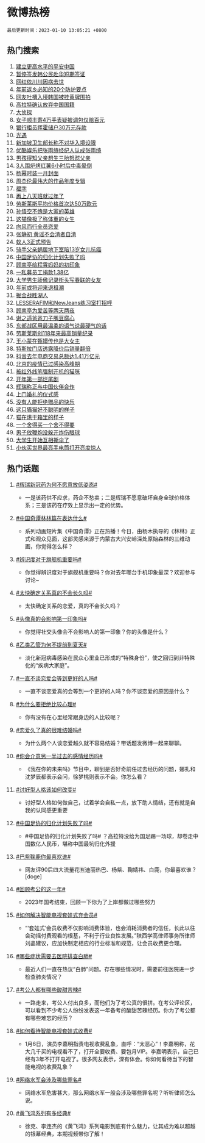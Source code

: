 # 微博热榜

`最后更新时间：2023-01-10 13:05:21 +0800`

## 热门搜索

1. [建立更高水平的平安中国](https://m.weibo.cn/search?containerid=100103type%3D1%26t%3D10%26q%3D%23%E5%BB%BA%E7%AB%8B%E6%9B%B4%E9%AB%98%E6%B0%B4%E5%B9%B3%E7%9A%84%E5%B9%B3%E5%AE%89%E4%B8%AD%E5%9B%BD%23&stream_entry_id=51&isnewpage=1&extparam=seat%3D1%26c_type%3D51%26cate%3D10103%26pos%3D0%26dgr%3D0%26filter_type%3Drealtimehot%26display_time%3D1673327119%26pre_seqid%3D16733271195580438606188&luicode=10000011&lfid=106003type%253D25%2526t%253D3%2526disable_hot%253D1%2526filter_type%253Drealtimehot)
1. [暂停签发韩公民赴华短期签证](https://m.weibo.cn/search?containerid=100103type%3D1%26t%3D10%26q%3D%23%E6%9A%82%E5%81%9C%E7%AD%BE%E5%8F%91%E9%9F%A9%E5%85%AC%E6%B0%91%E8%B5%B4%E5%8D%8E%E7%9F%AD%E6%9C%9F%E7%AD%BE%E8%AF%81%23&stream_entry_id=31&isnewpage=1&extparam=seat%3D1%26dgr%3D0%26realpos%3D1%26pos%3D0%26flag%3D1%26lcate%3D5001%26c_type%3D31%26cate%3D5001%26q%3D%2523%25E6%259A%2582%25E5%2581%259C%25E7%25AD%25BE%25E5%258F%2591%25E9%259F%25A9%25E5%2585%25AC%25E6%25B0%2591%25E8%25B5%25B4%25E5%258D%258E%25E7%259F%25AD%25E6%259C%259F%25E7%25AD%25BE%25E8%25AF%2581%2523%26band_rank%3D1%26stream_entry_id%3D31%26filter_type%3Drealtimehot%26display_time%3D1673327119%26pre_seqid%3D16733271195580438606188&luicode=10000011&lfid=106003type%253D25%2526t%253D3%2526disable_hot%253D1%2526filter_type%253Drealtimehot)
1. [网红依川川因病去世](https://m.weibo.cn/search?containerid=100103type%3D1%26t%3D10%26q%3D%23%E7%BD%91%E7%BA%A2%E4%BE%9D%E5%B7%9D%E5%B7%9D%E5%9B%A0%E7%97%85%E5%8E%BB%E4%B8%96%23&stream_entry_id=31&isnewpage=1&extparam=seat%3D1%26dgr%3D0%26realpos%3D2%26pos%3D1%26flag%3D16%26lcate%3D5001%26c_type%3D31%26cate%3D5001%26q%3D%2523%25E7%25BD%2591%25E7%25BA%25A2%25E4%25BE%259D%25E5%25B7%259D%25E5%25B7%259D%25E5%259B%25A0%25E7%2597%2585%25E5%258E%25BB%25E4%25B8%2596%2523%26band_rank%3D2%26stream_entry_id%3D31%26filter_type%3Drealtimehot%26display_time%3D1673327119%26pre_seqid%3D16733271195580438606188&luicode=10000011&lfid=106003type%253D25%2526t%253D3%2526disable_hot%253D1%2526filter_type%253Drealtimehot)
1. [年前返乡必知的20个防护要点](https://m.weibo.cn/search?containerid=100103type%3D1%26t%3D10%26q%3D%23%E5%B9%B4%E5%89%8D%E8%BF%94%E4%B9%A1%E5%BF%85%E7%9F%A5%E7%9A%8420%E4%B8%AA%E9%98%B2%E6%8A%A4%E8%A6%81%E7%82%B9%23&stream_entry_id=31&isnewpage=1&extparam=seat%3D1%26dgr%3D0%26realpos%3D3%26pos%3D2%26flag%3D0%26lcate%3D5001%26c_type%3D31%26cate%3D5001%26q%3D%2523%25E5%25B9%25B4%25E5%2589%258D%25E8%25BF%2594%25E4%25B9%25A1%25E5%25BF%2585%25E7%259F%25A5%25E7%259A%258420%25E4%25B8%25AA%25E9%2598%25B2%25E6%258A%25A4%25E8%25A6%2581%25E7%2582%25B9%2523%26band_rank%3D3%26stream_entry_id%3D31%26filter_type%3Drealtimehot%26display_time%3D1673327119%26pre_seqid%3D16733271195580438606188&luicode=10000011&lfid=106003type%253D25%2526t%253D3%2526disable_hot%253D1%2526filter_type%253Drealtimehot)
1. [网友吐槽入境韩国被挂黄牌围拍](https://m.weibo.cn/search?containerid=100103type%3D1%26t%3D10%26q%3D%23%E7%BD%91%E5%8F%8B%E5%90%90%E6%A7%BD%E5%85%A5%E5%A2%83%E9%9F%A9%E5%9B%BD%E8%A2%AB%E6%8C%82%E9%BB%84%E7%89%8C%E5%9B%B4%E6%8B%8D%23&stream_entry_id=31&isnewpage=1&extparam=seat%3D1%26dgr%3D0%26realpos%3D4%26pos%3D3%26flag%3D1%26lcate%3D5001%26c_type%3D31%26cate%3D5001%26q%3D%2523%25E7%25BD%2591%25E5%258F%258B%25E5%2590%2590%25E6%25A7%25BD%25E5%2585%25A5%25E5%25A2%2583%25E9%259F%25A9%25E5%259B%25BD%25E8%25A2%25AB%25E6%258C%2582%25E9%25BB%2584%25E7%2589%258C%25E5%259B%25B4%25E6%258B%258D%2523%26band_rank%3D4%26stream_entry_id%3D31%26filter_type%3Drealtimehot%26display_time%3D1673327119%26pre_seqid%3D16733271195580438606188&luicode=10000011&lfid=106003type%253D25%2526t%253D3%2526disable_hot%253D1%2526filter_type%253Drealtimehot)
1. [高拉特确认放弃中国国籍](https://m.weibo.cn/search?containerid=100103type%3D1%26t%3D10%26q%3D%23%E9%AB%98%E6%8B%89%E7%89%B9%E7%A1%AE%E8%AE%A4%E6%94%BE%E5%BC%83%E4%B8%AD%E5%9B%BD%E5%9B%BD%E7%B1%8D%23&stream_entry_id=31&isnewpage=1&extparam=seat%3D1%26dgr%3D0%26realpos%3D5%26pos%3D4%26flag%3D2%26lcate%3D5001%26c_type%3D31%26cate%3D5001%26q%3D%2523%25E9%25AB%2598%25E6%258B%2589%25E7%2589%25B9%25E7%25A1%25AE%25E8%25AE%25A4%25E6%2594%25BE%25E5%25BC%2583%25E4%25B8%25AD%25E5%259B%25BD%25E5%259B%25BD%25E7%25B1%258D%2523%26band_rank%3D5%26stream_entry_id%3D31%26filter_type%3Drealtimehot%26display_time%3D1673327119%26pre_seqid%3D16733271195580438606188&luicode=10000011&lfid=106003type%253D25%2526t%253D3%2526disable_hot%253D1%2526filter_type%253Drealtimehot)
1. [大侦探](https://m.weibo.cn/search?containerid=100103type%3D1%26t%3D10%26q%3D%E5%A4%A7%E4%BE%A6%E6%8E%A2&stream_entry_id=31&isnewpage=1&extparam=seat%3D1%26dgr%3D0%26realpos%3D6%26pos%3D5%26flag%3D1%26lcate%3D5001%26c_type%3D31%26cate%3D5001%26q%3D%25E5%25A4%25A7%25E4%25BE%25A6%25E6%258E%25A2%26band_rank%3D6%26stream_entry_id%3D31%26filter_type%3Drealtimehot%26display_time%3D1673327119%26pre_seqid%3D16733271195580438606188&luicode=10000011&lfid=106003type%253D25%2526t%253D3%2526disable_hot%253D1%2526filter_type%253Drealtimehot)
1. [女子顺丰寄4万手表疑被调包仅赔百元](https://m.weibo.cn/search?containerid=100103type%3D1%26t%3D10%26q%3D%23%E5%A5%B3%E5%AD%90%E9%A1%BA%E4%B8%B0%E5%AF%844%E4%B8%87%E6%89%8B%E8%A1%A8%E7%96%91%E8%A2%AB%E8%B0%83%E5%8C%85%E4%BB%85%E8%B5%94%E7%99%BE%E5%85%83%23&stream_entry_id=31&isnewpage=1&extparam=seat%3D1%26dgr%3D0%26realpos%3D7%26pos%3D6%26flag%3D2%26lcate%3D5001%26c_type%3D31%26cate%3D5001%26q%3D%2523%25E5%25A5%25B3%25E5%25AD%2590%25E9%25A1%25BA%25E4%25B8%25B0%25E5%25AF%25844%25E4%25B8%2587%25E6%2589%258B%25E8%25A1%25A8%25E7%2596%2591%25E8%25A2%25AB%25E8%25B0%2583%25E5%258C%2585%25E4%25BB%2585%25E8%25B5%2594%25E7%2599%25BE%25E5%2585%2583%2523%26band_rank%3D7%26stream_entry_id%3D31%26filter_type%3Drealtimehot%26display_time%3D1673327119%26pre_seqid%3D16733271195580438606188&luicode=10000011&lfid=106003type%253D25%2526t%253D3%2526disable_hot%253D1%2526filter_type%253Drealtimehot)
1. [银行柜员挥霍储户30万元存款](https://m.weibo.cn/search?containerid=100103type%3D1%26t%3D10%26q%3D%23%E9%93%B6%E8%A1%8C%E6%9F%9C%E5%91%98%E6%8C%A5%E9%9C%8D%E5%82%A8%E6%88%B730%E4%B8%87%E5%85%83%E5%AD%98%E6%AC%BE%23&stream_entry_id=31&isnewpage=1&extparam=seat%3D1%26dgr%3D0%26realpos%3D8%26pos%3D7%26flag%3D1%26lcate%3D5001%26c_type%3D31%26cate%3D5001%26q%3D%2523%25E9%2593%25B6%25E8%25A1%258C%25E6%259F%259C%25E5%2591%2598%25E6%258C%25A5%25E9%259C%258D%25E5%2582%25A8%25E6%2588%25B730%25E4%25B8%2587%25E5%2585%2583%25E5%25AD%2598%25E6%25AC%25BE%2523%26band_rank%3D8%26stream_entry_id%3D31%26filter_type%3Drealtimehot%26display_time%3D1673327119%26pre_seqid%3D16733271195580438606188&luicode=10000011&lfid=106003type%253D25%2526t%253D3%2526disable_hot%253D1%2526filter_type%253Drealtimehot)
1. [光遇](https://m.weibo.cn/search?containerid=100103type%3D1%26t%3D10%26q%3D%E5%85%89%E9%81%87&stream_entry_id=31&isnewpage=1&extparam=seat%3D1%26dgr%3D0%26realpos%3D9%26pos%3D8%26flag%3D1%26lcate%3D5001%26c_type%3D31%26cate%3D5001%26q%3D%25E5%2585%2589%25E9%2581%2587%26band_rank%3D9%26stream_entry_id%3D31%26filter_type%3Drealtimehot%26display_time%3D1673327119%26pre_seqid%3D16733271195580438606188&luicode=10000011&lfid=106003type%253D25%2526t%253D3%2526disable_hot%253D1%2526filter_type%253Drealtimehot)
1. [新加坡卫生部长称不对华入境设限](https://m.weibo.cn/search?containerid=100103type%3D1%26t%3D10%26q%3D%23%E6%96%B0%E5%8A%A0%E5%9D%A1%E5%8D%AB%E7%94%9F%E9%83%A8%E9%95%BF%E7%A7%B0%E4%B8%8D%E5%AF%B9%E5%8D%8E%E5%85%A5%E5%A2%83%E8%AE%BE%E9%99%90%23&stream_entry_id=31&isnewpage=1&extparam=seat%3D1%26dgr%3D0%26realpos%3D10%26pos%3D9%26flag%3D0%26lcate%3D5001%26c_type%3D31%26cate%3D5001%26q%3D%2523%25E6%2596%25B0%25E5%258A%25A0%25E5%259D%25A1%25E5%258D%25AB%25E7%2594%259F%25E9%2583%25A8%25E9%2595%25BF%25E7%25A7%25B0%25E4%25B8%258D%25E5%25AF%25B9%25E5%258D%258E%25E5%2585%25A5%25E5%25A2%2583%25E8%25AE%25BE%25E9%2599%2590%2523%26band_rank%3D10%26stream_entry_id%3D31%26filter_type%3Drealtimehot%26display_time%3D1673327119%26pre_seqid%3D16733271195580438606188&luicode=10000011&lfid=106003type%253D25%2526t%253D3%2526disable_hot%253D1%2526filter_type%253Drealtimehot)
1. [优酷娱乐把张雨绮经纪人认成张雨绮](https://m.weibo.cn/search?containerid=100103type%3D1%26t%3D10%26q%3D%23%E4%BC%98%E9%85%B7%E5%A8%B1%E4%B9%90%E6%8A%8A%E5%BC%A0%E9%9B%A8%E7%BB%AE%E7%BB%8F%E7%BA%AA%E4%BA%BA%E8%AE%A4%E6%88%90%E5%BC%A0%E9%9B%A8%E7%BB%AE%23&stream_entry_id=31&isnewpage=1&extparam=seat%3D1%26dgr%3D0%26realpos%3D11%26pos%3D10%26flag%3D0%26lcate%3D5001%26c_type%3D31%26cate%3D5001%26q%3D%2523%25E4%25BC%2598%25E9%2585%25B7%25E5%25A8%25B1%25E4%25B9%2590%25E6%258A%258A%25E5%25BC%25A0%25E9%259B%25A8%25E7%25BB%25AE%25E7%25BB%258F%25E7%25BA%25AA%25E4%25BA%25BA%25E8%25AE%25A4%25E6%2588%2590%25E5%25BC%25A0%25E9%259B%25A8%25E7%25BB%25AE%2523%26band_rank%3D11%26stream_entry_id%3D31%26filter_type%3Drealtimehot%26display_time%3D1673327119%26pre_seqid%3D16733271195580438606188&luicode=10000011&lfid=106003type%253D25%2526t%253D3%2526disable_hot%253D1%2526filter_type%253Drealtimehot)
1. [男孩得知父亲想生三胎怒怼父亲](https://m.weibo.cn/search?containerid=100103type%3D1%26t%3D10%26q%3D%23%E7%94%B7%E5%AD%A9%E5%BE%97%E7%9F%A5%E7%88%B6%E4%BA%B2%E6%83%B3%E7%94%9F%E4%B8%89%E8%83%8E%E6%80%92%E6%80%BC%E7%88%B6%E4%BA%B2%23&stream_entry_id=31&isnewpage=1&extparam=seat%3D1%26dgr%3D0%26realpos%3D12%26pos%3D11%26flag%3D2%26lcate%3D5001%26c_type%3D31%26cate%3D5001%26q%3D%2523%25E7%2594%25B7%25E5%25AD%25A9%25E5%25BE%2597%25E7%259F%25A5%25E7%2588%25B6%25E4%25BA%25B2%25E6%2583%25B3%25E7%2594%259F%25E4%25B8%2589%25E8%2583%258E%25E6%2580%2592%25E6%2580%25BC%25E7%2588%25B6%25E4%25BA%25B2%2523%26band_rank%3D12%26stream_entry_id%3D31%26filter_type%3Drealtimehot%26display_time%3D1673327119%26pre_seqid%3D16733271195580438606188&luicode=10000011&lfid=106003type%253D25%2526t%253D3%2526disable_hot%253D1%2526filter_type%253Drealtimehot)
1. [3人围炉烤红薯6小时后中毒晕倒](https://m.weibo.cn/search?containerid=100103type%3D1%26t%3D10%26q%3D%233%E4%BA%BA%E5%9B%B4%E7%82%89%E7%83%A4%E7%BA%A2%E8%96%AF6%E5%B0%8F%E6%97%B6%E5%90%8E%E4%B8%AD%E6%AF%92%E6%99%95%E5%80%92%23&stream_entry_id=31&isnewpage=1&extparam=seat%3D1%26dgr%3D0%26realpos%3D13%26pos%3D12%26flag%3D0%26lcate%3D5001%26c_type%3D31%26cate%3D5001%26q%3D%25233%25E4%25BA%25BA%25E5%259B%25B4%25E7%2582%2589%25E7%2583%25A4%25E7%25BA%25A2%25E8%2596%25AF6%25E5%25B0%258F%25E6%2597%25B6%25E5%2590%258E%25E4%25B8%25AD%25E6%25AF%2592%25E6%2599%2595%25E5%2580%2592%2523%26band_rank%3D13%26stream_entry_id%3D31%26filter_type%3Drealtimehot%26display_time%3D1673327119%26pre_seqid%3D16733271195580438606188&luicode=10000011&lfid=106003type%253D25%2526t%253D3%2526disable_hot%253D1%2526filter_type%253Drealtimehot)
1. [杨幂时装一月封面](https://m.weibo.cn/search?containerid=100103type%3D1%26t%3D10%26q%3D%23%E6%9D%A8%E5%B9%82%E6%97%B6%E8%A3%85%E4%B8%80%E6%9C%88%E5%B0%81%E9%9D%A2%23&stream_entry_id=31&isnewpage=1&extparam=seat%3D1%26dgr%3D0%26realpos%3D14%26pos%3D13%26flag%3D1%26lcate%3D5001%26c_type%3D31%26cate%3D5001%26q%3D%2523%25E6%259D%25A8%25E5%25B9%2582%25E6%2597%25B6%25E8%25A3%2585%25E4%25B8%2580%25E6%259C%2588%25E5%25B0%2581%25E9%259D%25A2%2523%26band_rank%3D14%26stream_entry_id%3D31%26filter_type%3Drealtimehot%26display_time%3D1673327119%26pre_seqid%3D16733271195580438606188&luicode=10000011&lfid=106003type%253D25%2526t%253D3%2526disable_hot%253D1%2526filter_type%253Drealtimehot)
1. [周杰伦最伟大的作品年度专辑](https://m.weibo.cn/search?containerid=100103type%3D1%26t%3D10%26q%3D%23%E5%91%A8%E6%9D%B0%E4%BC%A6%E6%9C%80%E4%BC%9F%E5%A4%A7%E7%9A%84%E4%BD%9C%E5%93%81%E5%B9%B4%E5%BA%A6%E4%B8%93%E8%BE%91%23&stream_entry_id=31&isnewpage=1&extparam=seat%3D1%26dgr%3D0%26realpos%3D15%26pos%3D14%26flag%3D1%26lcate%3D5001%26c_type%3D31%26cate%3D5001%26q%3D%2523%25E5%2591%25A8%25E6%259D%25B0%25E4%25BC%25A6%25E6%259C%2580%25E4%25BC%259F%25E5%25A4%25A7%25E7%259A%2584%25E4%25BD%259C%25E5%2593%2581%25E5%25B9%25B4%25E5%25BA%25A6%25E4%25B8%2593%25E8%25BE%2591%2523%26band_rank%3D15%26stream_entry_id%3D31%26filter_type%3Drealtimehot%26display_time%3D1673327119%26pre_seqid%3D16733271195580438606188&luicode=10000011&lfid=106003type%253D25%2526t%253D3%2526disable_hot%253D1%2526filter_type%253Drealtimehot)
1. [福字](https://m.weibo.cn/search?containerid=100103type%3D1%26t%3D10%26q%3D%23%E7%A6%8F%E5%AD%97%23&stream_entry_id=31&isnewpage=1&extparam=seat%3D1%26dgr%3D0%26realpos%3D16%26pos%3D15%26flag%3D0%26lcate%3D5001%26c_type%3D31%26cate%3D5001%26q%3D%2523%25E7%25A6%258F%25E5%25AD%2597%2523%26band_rank%3D16%26stream_entry_id%3D31%26filter_type%3Drealtimehot%26display_time%3D1673327119%26pre_seqid%3D16733271195580438606188&luicode=10000011&lfid=106003type%253D25%2526t%253D3%2526disable_hot%253D1%2526filter_type%253Drealtimehot)
1. [再上八天班就过年了](https://m.weibo.cn/search?containerid=100103type%3D1%26t%3D10%26q%3D%23%E5%86%8D%E4%B8%8A%E5%85%AB%E5%A4%A9%E7%8F%AD%E5%B0%B1%E8%BF%87%E5%B9%B4%E4%BA%86%23&stream_entry_id=31&isnewpage=1&extparam=seat%3D1%26dgr%3D0%26realpos%3D17%26pos%3D16%26flag%3D1%26lcate%3D5001%26c_type%3D31%26cate%3D5001%26q%3D%2523%25E5%2586%258D%25E4%25B8%258A%25E5%2585%25AB%25E5%25A4%25A9%25E7%258F%25AD%25E5%25B0%25B1%25E8%25BF%2587%25E5%25B9%25B4%25E4%25BA%2586%2523%26band_rank%3D17%26stream_entry_id%3D31%26filter_type%3Drealtimehot%26display_time%3D1673327119%26pre_seqid%3D16733271195580438606188&luicode=10000011&lfid=106003type%253D25%2526t%253D3%2526disable_hot%253D1%2526filter_type%253Drealtimehot)
1. [劳斯莱斯平均价格首次达50万欧元](https://m.weibo.cn/search?containerid=100103type%3D1%26t%3D10%26q%3D%23%E5%8A%B3%E6%96%AF%E8%8E%B1%E6%96%AF%E5%B9%B3%E5%9D%87%E4%BB%B7%E6%A0%BC%E9%A6%96%E6%AC%A1%E8%BE%BE50%E4%B8%87%E6%AC%A7%E5%85%83%23&stream_entry_id=31&isnewpage=1&extparam=seat%3D1%26dgr%3D0%26realpos%3D18%26pos%3D17%26flag%3D1%26lcate%3D5001%26c_type%3D31%26cate%3D5001%26q%3D%2523%25E5%258A%25B3%25E6%2596%25AF%25E8%258E%25B1%25E6%2596%25AF%25E5%25B9%25B3%25E5%259D%2587%25E4%25BB%25B7%25E6%25A0%25BC%25E9%25A6%2596%25E6%25AC%25A1%25E8%25BE%25BE50%25E4%25B8%2587%25E6%25AC%25A7%25E5%2585%2583%2523%26band_rank%3D18%26stream_entry_id%3D31%26filter_type%3Drealtimehot%26display_time%3D1673327119%26pre_seqid%3D16733271195580438606188&luicode=10000011&lfid=106003type%253D25%2526t%253D3%2526disable_hot%253D1%2526filter_type%253Drealtimehot)
1. [孙悟空不愧是大家的英雄](https://m.weibo.cn/search?containerid=100103type%3D1%26t%3D10%26q%3D%23%E5%AD%99%E6%82%9F%E7%A9%BA%E4%B8%8D%E6%84%A7%E6%98%AF%E5%A4%A7%E5%AE%B6%E7%9A%84%E8%8B%B1%E9%9B%84%23&stream_entry_id=31&isnewpage=1&extparam=seat%3D1%26dgr%3D0%26realpos%3D19%26pos%3D18%26flag%3D0%26lcate%3D5001%26c_type%3D31%26cate%3D5001%26q%3D%2523%25E5%25AD%2599%25E6%2582%259F%25E7%25A9%25BA%25E4%25B8%258D%25E6%2584%25A7%25E6%2598%25AF%25E5%25A4%25A7%25E5%25AE%25B6%25E7%259A%2584%25E8%258B%25B1%25E9%259B%2584%2523%26band_rank%3D19%26stream_entry_id%3D31%26filter_type%3Drealtimehot%26display_time%3D1673327119%26pre_seqid%3D16733271195580438606188&luicode=10000011&lfid=106003type%253D25%2526t%253D3%2526disable_hot%253D1%2526filter_type%253Drealtimehot)
1. [这猫像极了称体重的女生](https://m.weibo.cn/search?containerid=100103type%3D1%26t%3D10%26q%3D%23%E8%BF%99%E7%8C%AB%E5%83%8F%E6%9E%81%E4%BA%86%E7%A7%B0%E4%BD%93%E9%87%8D%E7%9A%84%E5%A5%B3%E7%94%9F%23&stream_entry_id=31&isnewpage=1&extparam=seat%3D1%26dgr%3D0%26realpos%3D20%26pos%3D19%26flag%3D1%26lcate%3D5001%26c_type%3D31%26cate%3D5001%26q%3D%2523%25E8%25BF%2599%25E7%258C%25AB%25E5%2583%258F%25E6%259E%2581%25E4%25BA%2586%25E7%25A7%25B0%25E4%25BD%2593%25E9%2587%258D%25E7%259A%2584%25E5%25A5%25B3%25E7%2594%259F%2523%26band_rank%3D20%26stream_entry_id%3D31%26filter_type%3Drealtimehot%26display_time%3D1673327119%26pre_seqid%3D16733271195580438606188&luicode=10000011&lfid=106003type%253D25%2526t%253D3%2526disable_hot%253D1%2526filter_type%253Drealtimehot)
1. [向风而行全员恋爱](https://m.weibo.cn/search?containerid=100103type%3D1%26t%3D10%26q%3D%23%E5%90%91%E9%A3%8E%E8%80%8C%E8%A1%8C%E5%85%A8%E5%91%98%E6%81%8B%E7%88%B1%23&stream_entry_id=31&isnewpage=1&extparam=seat%3D1%26dgr%3D0%26realpos%3D21%26pos%3D20%26flag%3D0%26lcate%3D5001%26c_type%3D31%26cate%3D5001%26q%3D%2523%25E5%2590%2591%25E9%25A3%258E%25E8%2580%258C%25E8%25A1%258C%25E5%2585%25A8%25E5%2591%2598%25E6%2581%258B%25E7%2588%25B1%2523%26band_rank%3D21%26stream_entry_id%3D31%26filter_type%3Drealtimehot%26display_time%3D1673327119%26pre_seqid%3D16733271195580438606188&luicode=10000011&lfid=106003type%253D25%2526t%253D3%2526disable_hot%253D1%2526filter_type%253Drealtimehot)
1. [张静初 黄谣不会清者自清](https://m.weibo.cn/search?containerid=100103type%3D1%26t%3D10%26q%3D%E5%BC%A0%E9%9D%99%E5%88%9D+%E9%BB%84%E8%B0%A3%E4%B8%8D%E4%BC%9A%E6%B8%85%E8%80%85%E8%87%AA%E6%B8%85&stream_entry_id=31&isnewpage=1&extparam=seat%3D1%26dgr%3D0%26realpos%3D22%26pos%3D21%26flag%3D1%26lcate%3D5001%26c_type%3D31%26cate%3D5001%26q%3D%25E5%25BC%25A0%25E9%259D%2599%25E5%2588%259D%2520%25E9%25BB%2584%25E8%25B0%25A3%25E4%25B8%258D%25E4%25BC%259A%25E6%25B8%2585%25E8%2580%2585%25E8%2587%25AA%25E6%25B8%2585%26band_rank%3D22%26stream_entry_id%3D31%26filter_type%3Drealtimehot%26display_time%3D1673327119%26pre_seqid%3D16733271195580438606188&luicode=10000011&lfid=106003type%253D25%2526t%253D3%2526disable_hot%253D1%2526filter_type%253Drealtimehot)
1. [蚁人3正式预告](https://m.weibo.cn/search?containerid=100103type%3D1%26t%3D10%26q%3D%23%E8%9A%81%E4%BA%BA3%E6%AD%A3%E5%BC%8F%E9%A2%84%E5%91%8A%23&stream_entry_id=31&isnewpage=1&extparam=seat%3D1%26dgr%3D0%26realpos%3D23%26pos%3D22%26flag%3D1%26lcate%3D5001%26c_type%3D31%26cate%3D5001%26q%3D%2523%25E8%259A%2581%25E4%25BA%25BA3%25E6%25AD%25A3%25E5%25BC%258F%25E9%25A2%2584%25E5%2591%258A%2523%26band_rank%3D23%26stream_entry_id%3D31%26filter_type%3Drealtimehot%26display_time%3D1673327119%26pre_seqid%3D16733271195580438606188&luicode=10000011&lfid=106003type%253D25%2526t%253D3%2526disable_hot%253D1%2526filter_type%253Drealtimehot)
1. [骑手父亲蜗居地下室陪13岁女儿抗癌](https://m.weibo.cn/search?containerid=100103type%3D1%26t%3D10%26q%3D%23%E9%AA%91%E6%89%8B%E7%88%B6%E4%BA%B2%E8%9C%97%E5%B1%85%E5%9C%B0%E4%B8%8B%E5%AE%A4%E9%99%AA13%E5%B2%81%E5%A5%B3%E5%84%BF%E6%8A%97%E7%99%8C%23&stream_entry_id=31&isnewpage=1&extparam=seat%3D1%26dgr%3D0%26realpos%3D24%26pos%3D23%26flag%3D0%26lcate%3D5001%26c_type%3D31%26cate%3D5001%26q%3D%2523%25E9%25AA%2591%25E6%2589%258B%25E7%2588%25B6%25E4%25BA%25B2%25E8%259C%2597%25E5%25B1%2585%25E5%259C%25B0%25E4%25B8%258B%25E5%25AE%25A4%25E9%2599%25AA13%25E5%25B2%2581%25E5%25A5%25B3%25E5%2584%25BF%25E6%258A%2597%25E7%2599%258C%2523%26band_rank%3D24%26stream_entry_id%3D31%26filter_type%3Drealtimehot%26display_time%3D1673327119%26pre_seqid%3D16733271195580438606188&luicode=10000011&lfid=106003type%253D25%2526t%253D3%2526disable_hot%253D1%2526filter_type%253Drealtimehot)
1. [中国足协的归化计划失败了吗](https://m.weibo.cn/search?containerid=100103type%3D1%26t%3D10%26q%3D%23%E4%B8%AD%E5%9B%BD%E8%B6%B3%E5%8D%8F%E7%9A%84%E5%BD%92%E5%8C%96%E8%AE%A1%E5%88%92%E5%A4%B1%E8%B4%A5%E4%BA%86%E5%90%97%23&stream_entry_id=31&isnewpage=1&extparam=seat%3D1%26dgr%3D0%26realpos%3D25%26pos%3D24%26flag%3D1%26lcate%3D5001%26c_type%3D31%26cate%3D5001%26q%3D%2523%25E4%25B8%25AD%25E5%259B%25BD%25E8%25B6%25B3%25E5%258D%258F%25E7%259A%2584%25E5%25BD%2592%25E5%258C%2596%25E8%25AE%25A1%25E5%2588%2592%25E5%25A4%25B1%25E8%25B4%25A5%25E4%25BA%2586%25E5%2590%2597%2523%26band_rank%3D25%26stream_entry_id%3D31%26filter_type%3Drealtimehot%26display_time%3D1673327119%26pre_seqid%3D16733271195580438606188&luicode=10000011&lfid=106003type%253D25%2526t%253D3%2526disable_hot%253D1%2526filter_type%253Drealtimehot)
1. [顾南亭给程霄妈妈的初印象](https://m.weibo.cn/search?containerid=100103type%3D1%26t%3D10%26q%3D%23%E9%A1%BE%E5%8D%97%E4%BA%AD%E7%BB%99%E7%A8%8B%E9%9C%84%E5%A6%88%E5%A6%88%E7%9A%84%E5%88%9D%E5%8D%B0%E8%B1%A1%23&stream_entry_id=31&isnewpage=1&extparam=seat%3D1%26dgr%3D0%26realpos%3D26%26pos%3D25%26flag%3D1%26lcate%3D5001%26c_type%3D31%26cate%3D5001%26q%3D%2523%25E9%25A1%25BE%25E5%258D%2597%25E4%25BA%25AD%25E7%25BB%2599%25E7%25A8%258B%25E9%259C%2584%25E5%25A6%2588%25E5%25A6%2588%25E7%259A%2584%25E5%2588%259D%25E5%258D%25B0%25E8%25B1%25A1%2523%26band_rank%3D26%26stream_entry_id%3D31%26filter_type%3Drealtimehot%26display_time%3D1673327119%26pre_seqid%3D16733271195580438606188&luicode=10000011&lfid=106003type%253D25%2526t%253D3%2526disable_hot%253D1%2526filter_type%253Drealtimehot)
1. [一私募员工捐款1.38亿](https://m.weibo.cn/search?containerid=100103type%3D1%26t%3D10%26q%3D%23%E4%B8%80%E7%A7%81%E5%8B%9F%E5%91%98%E5%B7%A5%E6%8D%90%E6%AC%BE1.38%E4%BA%BF%23&stream_entry_id=31&isnewpage=1&extparam=seat%3D1%26dgr%3D0%26realpos%3D27%26pos%3D26%26flag%3D0%26lcate%3D5001%26c_type%3D31%26cate%3D5001%26q%3D%2523%25E4%25B8%2580%25E7%25A7%2581%25E5%258B%259F%25E5%2591%2598%25E5%25B7%25A5%25E6%258D%2590%25E6%25AC%25BE1.38%25E4%25BA%25BF%2523%26band_rank%3D27%26stream_entry_id%3D31%26filter_type%3Drealtimehot%26display_time%3D1673327119%26pre_seqid%3D16733271195580438606188&luicode=10000011&lfid=106003type%253D25%2526t%253D3%2526disable_hot%253D1%2526filter_type%253Drealtimehot)
1. [大学男生骄傲记录街头写春联的女友](https://m.weibo.cn/search?containerid=100103type%3D1%26t%3D10%26q%3D%23%E5%A4%A7%E5%AD%A6%E7%94%B7%E7%94%9F%E9%AA%84%E5%82%B2%E8%AE%B0%E5%BD%95%E8%A1%97%E5%A4%B4%E5%86%99%E6%98%A5%E8%81%94%E7%9A%84%E5%A5%B3%E5%8F%8B%23&stream_entry_id=31&isnewpage=1&extparam=seat%3D1%26dgr%3D0%26realpos%3D28%26pos%3D27%26flag%3D0%26lcate%3D5001%26c_type%3D31%26cate%3D5001%26q%3D%2523%25E5%25A4%25A7%25E5%25AD%25A6%25E7%2594%25B7%25E7%2594%259F%25E9%25AA%2584%25E5%2582%25B2%25E8%25AE%25B0%25E5%25BD%2595%25E8%25A1%2597%25E5%25A4%25B4%25E5%2586%2599%25E6%2598%25A5%25E8%2581%2594%25E7%259A%2584%25E5%25A5%25B3%25E5%258F%258B%2523%26band_rank%3D28%26stream_entry_id%3D31%26filter_type%3Drealtimehot%26display_time%3D1673327119%26pre_seqid%3D16733271195580438606188&luicode=10000011&lfid=106003type%253D25%2526t%253D3%2526disable_hot%253D1%2526filter_type%253Drealtimehot)
1. [年前或将迎来退租潮](https://m.weibo.cn/search?containerid=100103type%3D1%26t%3D10%26q%3D%23%E5%B9%B4%E5%89%8D%E6%88%96%E5%B0%86%E8%BF%8E%E6%9D%A5%E9%80%80%E7%A7%9F%E6%BD%AE%23&stream_entry_id=31&isnewpage=1&extparam=seat%3D1%26dgr%3D0%26realpos%3D29%26pos%3D28%26flag%3D0%26lcate%3D5001%26c_type%3D31%26cate%3D5001%26q%3D%2523%25E5%25B9%25B4%25E5%2589%258D%25E6%2588%2596%25E5%25B0%2586%25E8%25BF%258E%25E6%259D%25A5%25E9%2580%2580%25E7%25A7%259F%25E6%25BD%25AE%2523%26band_rank%3D29%26stream_entry_id%3D31%26filter_type%3Drealtimehot%26display_time%3D1673327119%26pre_seqid%3D16733271195580438606188&luicode=10000011&lfid=106003type%253D25%2526t%253D3%2526disable_hot%253D1%2526filter_type%253Drealtimehot)
1. [掘金战胜湖人](https://m.weibo.cn/search?containerid=100103type%3D1%26t%3D10%26q%3D%23%E6%8E%98%E9%87%91%E6%88%98%E8%83%9C%E6%B9%96%E4%BA%BA%23&stream_entry_id=31&isnewpage=1&extparam=seat%3D1%26dgr%3D0%26realpos%3D30%26pos%3D29%26flag%3D1%26lcate%3D5001%26c_type%3D31%26cate%3D5001%26q%3D%2523%25E6%258E%2598%25E9%2587%2591%25E6%2588%2598%25E8%2583%259C%25E6%25B9%2596%25E4%25BA%25BA%2523%26band_rank%3D30%26stream_entry_id%3D31%26filter_type%3Drealtimehot%26display_time%3D1673327119%26pre_seqid%3D16733271195580438606188&luicode=10000011&lfid=106003type%253D25%2526t%253D3%2526disable_hot%253D1%2526filter_type%253Drealtimehot)
1. [LESSERAFIM和NewJeans练习室打招呼](https://m.weibo.cn/search?containerid=100103type%3D1%26t%3D10%26q%3D%23LESSERAFIM%E5%92%8CNewJeans%E7%BB%83%E4%B9%A0%E5%AE%A4%E6%89%93%E6%8B%9B%E5%91%BC%23&stream_entry_id=31&isnewpage=1&extparam=seat%3D1%26dgr%3D0%26realpos%3D31%26pos%3D30%26flag%3D1%26lcate%3D5001%26c_type%3D31%26cate%3D5001%26q%3D%2523LESSERAFIM%25E5%2592%258CNewJeans%25E7%25BB%2583%25E4%25B9%25A0%25E5%25AE%25A4%25E6%2589%2593%25E6%258B%259B%25E5%2591%25BC%2523%26band_rank%3D31%26stream_entry_id%3D31%26filter_type%3Drealtimehot%26display_time%3D1673327119%26pre_seqid%3D16733271195580438606188&luicode=10000011&lfid=106003type%253D25%2526t%253D3%2526disable_hot%253D1%2526filter_type%253Drealtimehot)
1. [顾南亭为爱苦等两天两夜](https://m.weibo.cn/search?containerid=100103type%3D1%26t%3D10%26q%3D%23%E9%A1%BE%E5%8D%97%E4%BA%AD%E4%B8%BA%E7%88%B1%E8%8B%A6%E7%AD%89%E4%B8%A4%E5%A4%A9%E4%B8%A4%E5%A4%9C%23&stream_entry_id=31&isnewpage=1&extparam=seat%3D1%26dgr%3D0%26realpos%3D32%26pos%3D31%26flag%3D1%26lcate%3D5001%26c_type%3D31%26cate%3D5001%26q%3D%2523%25E9%25A1%25BE%25E5%258D%2597%25E4%25BA%25AD%25E4%25B8%25BA%25E7%2588%25B1%25E8%258B%25A6%25E7%25AD%2589%25E4%25B8%25A4%25E5%25A4%25A9%25E4%25B8%25A4%25E5%25A4%259C%2523%26band_rank%3D32%26stream_entry_id%3D31%26filter_type%3Drealtimehot%26display_time%3D1673327119%26pre_seqid%3D16733271195580438606188&luicode=10000011&lfid=106003type%253D25%2526t%253D3%2526disable_hot%253D1%2526filter_type%253Drealtimehot)
1. [谢之遥爸爸刀子嘴豆腐心](https://m.weibo.cn/search?containerid=100103type%3D1%26t%3D10%26q%3D%23%E8%B0%A2%E4%B9%8B%E9%81%A5%E7%88%B8%E7%88%B8%E5%88%80%E5%AD%90%E5%98%B4%E8%B1%86%E8%85%90%E5%BF%83%23&stream_entry_id=31&isnewpage=1&extparam=seat%3D1%26dgr%3D0%26realpos%3D33%26pos%3D32%26flag%3D1%26lcate%3D5001%26c_type%3D31%26cate%3D5001%26q%3D%2523%25E8%25B0%25A2%25E4%25B9%258B%25E9%2581%25A5%25E7%2588%25B8%25E7%2588%25B8%25E5%2588%2580%25E5%25AD%2590%25E5%2598%25B4%25E8%25B1%2586%25E8%2585%2590%25E5%25BF%2583%2523%26band_rank%3D33%26stream_entry_id%3D31%26filter_type%3Drealtimehot%26display_time%3D1673327119%26pre_seqid%3D16733271195580438606188&luicode=10000011&lfid=106003type%253D25%2526t%253D3%2526disable_hot%253D1%2526filter_type%253Drealtimehot)
1. [东部战区用最温柔的语气说最硬气的话](https://m.weibo.cn/search?containerid=100103type%3D1%26t%3D10%26q%3D%23%E4%B8%9C%E9%83%A8%E6%88%98%E5%8C%BA%E7%94%A8%E6%9C%80%E6%B8%A9%E6%9F%94%E7%9A%84%E8%AF%AD%E6%B0%94%E8%AF%B4%E6%9C%80%E7%A1%AC%E6%B0%94%E7%9A%84%E8%AF%9D%23&stream_entry_id=31&isnewpage=1&extparam=seat%3D1%26dgr%3D0%26realpos%3D34%26pos%3D33%26flag%3D0%26lcate%3D5001%26c_type%3D31%26cate%3D5001%26q%3D%2523%25E4%25B8%259C%25E9%2583%25A8%25E6%2588%2598%25E5%258C%25BA%25E7%2594%25A8%25E6%259C%2580%25E6%25B8%25A9%25E6%259F%2594%25E7%259A%2584%25E8%25AF%25AD%25E6%25B0%2594%25E8%25AF%25B4%25E6%259C%2580%25E7%25A1%25AC%25E6%25B0%2594%25E7%259A%2584%25E8%25AF%259D%2523%26band_rank%3D34%26stream_entry_id%3D31%26filter_type%3Drealtimehot%26display_time%3D1673327119%26pre_seqid%3D16733271195580438606188&luicode=10000011&lfid=106003type%253D25%2526t%253D3%2526disable_hot%253D1%2526filter_type%253Drealtimehot)
1. [劳斯莱斯创118年来最高销量纪录](https://m.weibo.cn/search?containerid=100103type%3D1%26t%3D10%26q%3D%23%E5%8A%B3%E6%96%AF%E8%8E%B1%E6%96%AF%E5%88%9B118%E5%B9%B4%E6%9D%A5%E6%9C%80%E9%AB%98%E9%94%80%E9%87%8F%E7%BA%AA%E5%BD%95%23&stream_entry_id=31&isnewpage=1&extparam=seat%3D1%26dgr%3D0%26realpos%3D35%26pos%3D34%26flag%3D0%26lcate%3D5001%26c_type%3D31%26cate%3D5001%26q%3D%2523%25E5%258A%25B3%25E6%2596%25AF%25E8%258E%25B1%25E6%2596%25AF%25E5%2588%259B118%25E5%25B9%25B4%25E6%259D%25A5%25E6%259C%2580%25E9%25AB%2598%25E9%2594%2580%25E9%2587%258F%25E7%25BA%25AA%25E5%25BD%2595%2523%26band_rank%3D35%26stream_entry_id%3D31%26filter_type%3Drealtimehot%26display_time%3D1673327119%26pre_seqid%3D16733271195580438606188&luicode=10000011&lfid=106003type%253D25%2526t%253D3%2526disable_hot%253D1%2526filter_type%253Drealtimehot)
1. [王小蒙在甄嬛传也是大女主](https://m.weibo.cn/search?containerid=100103type%3D1%26t%3D10%26q%3D%23%E7%8E%8B%E5%B0%8F%E8%92%99%E5%9C%A8%E7%94%84%E5%AC%9B%E4%BC%A0%E4%B9%9F%E6%98%AF%E5%A4%A7%E5%A5%B3%E4%B8%BB%23&stream_entry_id=31&isnewpage=1&extparam=seat%3D1%26dgr%3D0%26realpos%3D36%26pos%3D35%26flag%3D0%26lcate%3D5001%26c_type%3D31%26cate%3D5001%26q%3D%2523%25E7%258E%258B%25E5%25B0%258F%25E8%2592%2599%25E5%259C%25A8%25E7%2594%2584%25E5%25AC%259B%25E4%25BC%25A0%25E4%25B9%259F%25E6%2598%25AF%25E5%25A4%25A7%25E5%25A5%25B3%25E4%25B8%25BB%2523%26band_rank%3D36%26stream_entry_id%3D31%26filter_type%3Drealtimehot%26display_time%3D1673327119%26pre_seqid%3D16733271195580438606188&luicode=10000011&lfid=106003type%253D25%2526t%253D3%2526disable_hot%253D1%2526filter_type%253Drealtimehot)
1. [特斯拉门店透露降价后销量翻倍](https://m.weibo.cn/search?containerid=100103type%3D1%26t%3D10%26q%3D%23%E7%89%B9%E6%96%AF%E6%8B%89%E9%97%A8%E5%BA%97%E9%80%8F%E9%9C%B2%E9%99%8D%E4%BB%B7%E5%90%8E%E9%94%80%E9%87%8F%E7%BF%BB%E5%80%8D%23&stream_entry_id=31&isnewpage=1&extparam=seat%3D1%26dgr%3D0%26realpos%3D37%26pos%3D36%26flag%3D0%26lcate%3D5001%26c_type%3D31%26cate%3D5001%26q%3D%2523%25E7%2589%25B9%25E6%2596%25AF%25E6%258B%2589%25E9%2597%25A8%25E5%25BA%2597%25E9%2580%258F%25E9%259C%25B2%25E9%2599%258D%25E4%25BB%25B7%25E5%2590%258E%25E9%2594%2580%25E9%2587%258F%25E7%25BF%25BB%25E5%2580%258D%2523%26band_rank%3D37%26stream_entry_id%3D31%26filter_type%3Drealtimehot%26display_time%3D1673327119%26pre_seqid%3D16733271195580438606188&luicode=10000011&lfid=106003type%253D25%2526t%253D3%2526disable_hot%253D1%2526filter_type%253Drealtimehot)
1. [抖音去年电商交易总额达1.41万亿元](https://m.weibo.cn/search?containerid=100103type%3D1%26t%3D10%26q%3D%23%E6%8A%96%E9%9F%B3%E5%8E%BB%E5%B9%B4%E7%94%B5%E5%95%86%E4%BA%A4%E6%98%93%E6%80%BB%E9%A2%9D%E8%BE%BE1.41%E4%B8%87%E4%BA%BF%E5%85%83%23&stream_entry_id=31&isnewpage=1&extparam=seat%3D1%26dgr%3D0%26realpos%3D38%26pos%3D37%26flag%3D0%26lcate%3D5001%26c_type%3D31%26cate%3D5001%26q%3D%2523%25E6%258A%2596%25E9%259F%25B3%25E5%258E%25BB%25E5%25B9%25B4%25E7%2594%25B5%25E5%2595%2586%25E4%25BA%25A4%25E6%2598%2593%25E6%2580%25BB%25E9%25A2%259D%25E8%25BE%25BE1.41%25E4%25B8%2587%25E4%25BA%25BF%25E5%2585%2583%2523%26band_rank%3D38%26stream_entry_id%3D31%26filter_type%3Drealtimehot%26display_time%3D1673327119%26pre_seqid%3D16733271195580438606188&luicode=10000011&lfid=106003type%253D25%2526t%253D3%2526disable_hot%253D1%2526filter_type%253Drealtimehot)
1. [北京的疫情已过感染高峰期](https://m.weibo.cn/search?containerid=100103type%3D1%26t%3D10%26q%3D%23%E5%8C%97%E4%BA%AC%E7%9A%84%E7%96%AB%E6%83%85%E5%B7%B2%E8%BF%87%E6%84%9F%E6%9F%93%E9%AB%98%E5%B3%B0%E6%9C%9F%23&stream_entry_id=31&isnewpage=1&extparam=seat%3D1%26dgr%3D0%26realpos%3D39%26pos%3D38%26flag%3D0%26lcate%3D5001%26c_type%3D31%26cate%3D5001%26q%3D%2523%25E5%258C%2597%25E4%25BA%25AC%25E7%259A%2584%25E7%2596%25AB%25E6%2583%2585%25E5%25B7%25B2%25E8%25BF%2587%25E6%2584%259F%25E6%259F%2593%25E9%25AB%2598%25E5%25B3%25B0%25E6%259C%259F%2523%26band_rank%3D39%26stream_entry_id%3D31%26filter_type%3Drealtimehot%26display_time%3D1673327119%26pre_seqid%3D16733271195580438606188&luicode=10000011&lfid=106003type%253D25%2526t%253D3%2526disable_hot%253D1%2526filter_type%253Drealtimehot)
1. [被红外线笔强制开机的猫咪](https://m.weibo.cn/search?containerid=100103type%3D1%26t%3D10%26q%3D%23%E8%A2%AB%E7%BA%A2%E5%A4%96%E7%BA%BF%E7%AC%94%E5%BC%BA%E5%88%B6%E5%BC%80%E6%9C%BA%E7%9A%84%E7%8C%AB%E5%92%AA%23&stream_entry_id=31&isnewpage=1&extparam=seat%3D1%26dgr%3D0%26realpos%3D40%26pos%3D39%26flag%3D1%26lcate%3D5001%26c_type%3D31%26cate%3D5001%26q%3D%2523%25E8%25A2%25AB%25E7%25BA%25A2%25E5%25A4%2596%25E7%25BA%25BF%25E7%25AC%2594%25E5%25BC%25BA%25E5%2588%25B6%25E5%25BC%2580%25E6%259C%25BA%25E7%259A%2584%25E7%258C%25AB%25E5%2592%25AA%2523%26band_rank%3D40%26stream_entry_id%3D31%26filter_type%3Drealtimehot%26display_time%3D1673327119%26pre_seqid%3D16733271195580438606188&luicode=10000011&lfid=106003type%253D25%2526t%253D3%2526disable_hot%253D1%2526filter_type%253Drealtimehot)
1. [开年第一部烂尾剧](https://m.weibo.cn/search?containerid=100103type%3D1%26t%3D10%26q%3D%23%E5%BC%80%E5%B9%B4%E7%AC%AC%E4%B8%80%E9%83%A8%E7%83%82%E5%B0%BE%E5%89%A7%23&stream_entry_id=31&isnewpage=1&extparam=seat%3D1%26dgr%3D0%26realpos%3D41%26pos%3D40%26flag%3D0%26lcate%3D5001%26c_type%3D31%26cate%3D5001%26q%3D%2523%25E5%25BC%2580%25E5%25B9%25B4%25E7%25AC%25AC%25E4%25B8%2580%25E9%2583%25A8%25E7%2583%2582%25E5%25B0%25BE%25E5%2589%25A7%2523%26band_rank%3D41%26stream_entry_id%3D31%26filter_type%3Drealtimehot%26display_time%3D1673327119%26pre_seqid%3D16733271195580438606188&luicode=10000011&lfid=106003type%253D25%2526t%253D3%2526disable_hot%253D1%2526filter_type%253Drealtimehot)
1. [辉瑞称正与中国伙伴合作](https://m.weibo.cn/search?containerid=100103type%3D1%26t%3D10%26q%3D%23%E8%BE%89%E7%91%9E%E7%A7%B0%E6%AD%A3%E4%B8%8E%E4%B8%AD%E5%9B%BD%E4%BC%99%E4%BC%B4%E5%90%88%E4%BD%9C%23&stream_entry_id=31&isnewpage=1&extparam=seat%3D1%26dgr%3D0%26realpos%3D42%26pos%3D41%26flag%3D0%26lcate%3D5001%26c_type%3D31%26cate%3D5001%26q%3D%2523%25E8%25BE%2589%25E7%2591%259E%25E7%25A7%25B0%25E6%25AD%25A3%25E4%25B8%258E%25E4%25B8%25AD%25E5%259B%25BD%25E4%25BC%2599%25E4%25BC%25B4%25E5%2590%2588%25E4%25BD%259C%2523%26band_rank%3D42%26stream_entry_id%3D31%26filter_type%3Drealtimehot%26display_time%3D1673327119%26pre_seqid%3D16733271195580438606188&luicode=10000011&lfid=106003type%253D25%2526t%253D3%2526disable_hot%253D1%2526filter_type%253Drealtimehot)
1. [上门婚礼的仪式感](https://m.weibo.cn/search?containerid=100103type%3D1%26t%3D10%26q%3D%23%E4%B8%8A%E9%97%A8%E5%A9%9A%E7%A4%BC%E7%9A%84%E4%BB%AA%E5%BC%8F%E6%84%9F%23&stream_entry_id=31&isnewpage=1&extparam=seat%3D1%26dgr%3D0%26realpos%3D43%26pos%3D42%26flag%3D1%26lcate%3D5001%26c_type%3D31%26cate%3D5001%26q%3D%2523%25E4%25B8%258A%25E9%2597%25A8%25E5%25A9%259A%25E7%25A4%25BC%25E7%259A%2584%25E4%25BB%25AA%25E5%25BC%258F%25E6%2584%259F%2523%26band_rank%3D43%26stream_entry_id%3D31%26filter_type%3Drealtimehot%26display_time%3D1673327119%26pre_seqid%3D16733271195580438606188&luicode=10000011&lfid=106003type%253D25%2526t%253D3%2526disable_hot%253D1%2526filter_type%253Drealtimehot)
1. [没有人能拒绝赠品的快乐](https://m.weibo.cn/search?containerid=100103type%3D1%26t%3D10%26q%3D%23%E6%B2%A1%E6%9C%89%E4%BA%BA%E8%83%BD%E6%8B%92%E7%BB%9D%E8%B5%A0%E5%93%81%E7%9A%84%E5%BF%AB%E4%B9%90%23&stream_entry_id=31&isnewpage=1&extparam=seat%3D1%26dgr%3D0%26realpos%3D44%26pos%3D43%26flag%3D1%26lcate%3D5001%26c_type%3D31%26cate%3D5001%26q%3D%2523%25E6%25B2%25A1%25E6%259C%2589%25E4%25BA%25BA%25E8%2583%25BD%25E6%258B%2592%25E7%25BB%259D%25E8%25B5%25A0%25E5%2593%2581%25E7%259A%2584%25E5%25BF%25AB%25E4%25B9%2590%2523%26band_rank%3D44%26stream_entry_id%3D31%26filter_type%3Drealtimehot%26display_time%3D1673327119%26pre_seqid%3D16733271195580438606188&luicode=10000011&lfid=106003type%253D25%2526t%253D3%2526disable_hot%253D1%2526filter_type%253Drealtimehot)
1. [这只猫猫好不聪明的样子](https://m.weibo.cn/search?containerid=100103type%3D1%26t%3D10%26q%3D%23%E8%BF%99%E5%8F%AA%E7%8C%AB%E7%8C%AB%E5%A5%BD%E4%B8%8D%E8%81%AA%E6%98%8E%E7%9A%84%E6%A0%B7%E5%AD%90%23&stream_entry_id=31&isnewpage=1&extparam=seat%3D1%26dgr%3D0%26realpos%3D45%26pos%3D44%26flag%3D1%26lcate%3D5001%26c_type%3D31%26cate%3D5001%26q%3D%2523%25E8%25BF%2599%25E5%258F%25AA%25E7%258C%25AB%25E7%258C%25AB%25E5%25A5%25BD%25E4%25B8%258D%25E8%2581%25AA%25E6%2598%258E%25E7%259A%2584%25E6%25A0%25B7%25E5%25AD%2590%2523%26band_rank%3D45%26stream_entry_id%3D31%26filter_type%3Drealtimehot%26display_time%3D1673327119%26pre_seqid%3D16733271195580438606188&luicode=10000011&lfid=106003type%253D25%2526t%253D3%2526disable_hot%253D1%2526filter_type%253Drealtimehot)
1. [猫在烘干箱里的样子](https://m.weibo.cn/search?containerid=100103type%3D1%26t%3D10%26q%3D%23%E7%8C%AB%E5%9C%A8%E7%83%98%E5%B9%B2%E7%AE%B1%E9%87%8C%E7%9A%84%E6%A0%B7%E5%AD%90%23&stream_entry_id=31&isnewpage=1&extparam=seat%3D1%26dgr%3D0%26realpos%3D46%26pos%3D45%26flag%3D0%26lcate%3D5001%26c_type%3D31%26cate%3D5001%26q%3D%2523%25E7%258C%25AB%25E5%259C%25A8%25E7%2583%2598%25E5%25B9%25B2%25E7%25AE%25B1%25E9%2587%258C%25E7%259A%2584%25E6%25A0%25B7%25E5%25AD%2590%2523%26band_rank%3D46%26stream_entry_id%3D31%26filter_type%3Drealtimehot%26display_time%3D1673327119%26pre_seqid%3D16733271195580438606188&luicode=10000011&lfid=106003type%253D25%2526t%253D3%2526disable_hot%253D1%2526filter_type%253Drealtimehot)
1. [一个舍得买一个舍不得要](https://m.weibo.cn/search?containerid=100103type%3D1%26t%3D10%26q%3D%23%E4%B8%80%E4%B8%AA%E8%88%8D%E5%BE%97%E4%B9%B0%E4%B8%80%E4%B8%AA%E8%88%8D%E4%B8%8D%E5%BE%97%E8%A6%81%23&stream_entry_id=31&isnewpage=1&extparam=seat%3D1%26dgr%3D0%26realpos%3D47%26pos%3D46%26flag%3D0%26lcate%3D5001%26c_type%3D31%26cate%3D5001%26q%3D%2523%25E4%25B8%2580%25E4%25B8%25AA%25E8%2588%258D%25E5%25BE%2597%25E4%25B9%25B0%25E4%25B8%2580%25E4%25B8%25AA%25E8%2588%258D%25E4%25B8%258D%25E5%25BE%2597%25E8%25A6%2581%2523%26band_rank%3D47%26stream_entry_id%3D31%26filter_type%3Drealtimehot%26display_time%3D1673327119%26pre_seqid%3D16733271195580438606188&luicode=10000011&lfid=106003type%253D25%2526t%253D3%2526disable_hot%253D1%2526filter_type%253Drealtimehot)
1. [男子放鞭炮没躲开炸伤眼球](https://m.weibo.cn/search?containerid=100103type%3D1%26t%3D10%26q%3D%23%E7%94%B7%E5%AD%90%E6%94%BE%E9%9E%AD%E7%82%AE%E6%B2%A1%E8%BA%B2%E5%BC%80%E7%82%B8%E4%BC%A4%E7%9C%BC%E7%90%83%23&stream_entry_id=31&isnewpage=1&extparam=seat%3D1%26dgr%3D0%26realpos%3D48%26pos%3D47%26flag%3D0%26lcate%3D5001%26c_type%3D31%26cate%3D5001%26q%3D%2523%25E7%2594%25B7%25E5%25AD%2590%25E6%2594%25BE%25E9%259E%25AD%25E7%2582%25AE%25E6%25B2%25A1%25E8%25BA%25B2%25E5%25BC%2580%25E7%2582%25B8%25E4%25BC%25A4%25E7%259C%25BC%25E7%2590%2583%2523%26band_rank%3D48%26stream_entry_id%3D31%26filter_type%3Drealtimehot%26display_time%3D1673327119%26pre_seqid%3D16733271195580438606188&luicode=10000011&lfid=106003type%253D25%2526t%253D3%2526disable_hot%253D1%2526filter_type%253Drealtimehot)
1. [大学生开始互相撕伞了](https://m.weibo.cn/search?containerid=100103type%3D1%26t%3D10%26q%3D%23%E5%A4%A7%E5%AD%A6%E7%94%9F%E5%BC%80%E5%A7%8B%E4%BA%92%E7%9B%B8%E6%92%95%E4%BC%9E%E4%BA%86%23&stream_entry_id=31&isnewpage=1&extparam=seat%3D1%26dgr%3D0%26realpos%3D49%26pos%3D48%26flag%3D1%26lcate%3D5001%26c_type%3D31%26cate%3D5001%26q%3D%2523%25E5%25A4%25A7%25E5%25AD%25A6%25E7%2594%259F%25E5%25BC%2580%25E5%25A7%258B%25E4%25BA%2592%25E7%259B%25B8%25E6%2592%2595%25E4%25BC%259E%25E4%25BA%2586%2523%26band_rank%3D49%26stream_entry_id%3D31%26filter_type%3Drealtimehot%26display_time%3D1673327119%26pre_seqid%3D16733271195580438606188&luicode=10000011&lfid=106003type%253D25%2526t%253D3%2526disable_hot%253D1%2526filter_type%253Drealtimehot)
1. [小伙买世界最亮手电筒打开亮度惊人](https://m.weibo.cn/search?containerid=100103type%3D1%26t%3D10%26q%3D%23%E5%B0%8F%E4%BC%99%E4%B9%B0%E4%B8%96%E7%95%8C%E6%9C%80%E4%BA%AE%E6%89%8B%E7%94%B5%E7%AD%92%E6%89%93%E5%BC%80%E4%BA%AE%E5%BA%A6%E6%83%8A%E4%BA%BA%23&stream_entry_id=31&isnewpage=1&extparam=seat%3D1%26dgr%3D0%26realpos%3D50%26pos%3D49%26flag%3D0%26lcate%3D5001%26c_type%3D31%26cate%3D5001%26q%3D%2523%25E5%25B0%258F%25E4%25BC%2599%25E4%25B9%25B0%25E4%25B8%2596%25E7%2595%258C%25E6%259C%2580%25E4%25BA%25AE%25E6%2589%258B%25E7%2594%25B5%25E7%25AD%2592%25E6%2589%2593%25E5%25BC%2580%25E4%25BA%25AE%25E5%25BA%25A6%25E6%2583%258A%25E4%25BA%25BA%2523%26band_rank%3D50%26stream_entry_id%3D31%26filter_type%3Drealtimehot%26display_time%3D1673327119%26pre_seqid%3D16733271195580438606188&luicode=10000011&lfid=106003type%253D25%2526t%253D3%2526disable_hot%253D1%2526filter_type%253Drealtimehot)

## 热门话题

1. [#辉瑞新冠药为何不愿意放低姿态#](https://m.weibo.cn/search?containerid=231522type%3D1%26t%3D10%26q%3D%23%E8%BE%89%E7%91%9E%E6%96%B0%E5%86%A0%E8%8D%AF%E4%B8%BA%E4%BD%95%E4%B8%8D%E6%84%BF%E6%84%8F%E6%94%BE%E4%BD%8E%E5%A7%BF%E6%80%81%23&stream_entry_id=128&isnewpage=1&extparam=seat%3D1%26c_type%3D128%26unitid%3D1673222793077%26cate%3D5004%26pos%3D1-0-0%26dgr%3D0%26lcate%3D5004%26display_time%3D1673327121%26pre_seqid%3D1673327121242023869203&luicode=10000011&lfid=231648_-_4)
    - 一是该药供不应求，药企不愁卖；二是辉瑞不愿意破坏自身全球价格体系；三是该药在疗效上显示出一定的优势。

1. [#中国奇谭林林篇在表达什么#](https://m.weibo.cn/search?containerid=231522type%3D1%26t%3D10%26q%3D%23%E4%B8%AD%E5%9B%BD%E5%A5%87%E8%B0%AD%E6%9E%97%E6%9E%97%E7%AF%87%E5%9C%A8%E8%A1%A8%E8%BE%BE%E4%BB%80%E4%B9%88%23&stream_entry_id=128&isnewpage=1&extparam=seat%3D1%26c_type%3D128%26unitid%3D1673171791695%26cate%3D5004%26pos%3D1-0-1%26dgr%3D0%26lcate%3D5004%26display_time%3D1673327121%26pre_seqid%3D1673327121242023869203&luicode=10000011&lfid=231648_-_4)
    - 系列动画短片集《中国奇谭》正在热播！今日，由杨木执导的《林林》正式和观众见面，这部灵感来源于内蒙古大兴安岭深处原始森林的三维动画，你觉得怎么样？

1. [#辨识度对于旗舰机重要吗#](https://m.weibo.cn/search?containerid=231522type%3D1%26t%3D10%26q%3D%23%E8%BE%A8%E8%AF%86%E5%BA%A6%E5%AF%B9%E4%BA%8E%E6%97%97%E8%88%B0%E6%9C%BA%E9%87%8D%E8%A6%81%E5%90%97%23&stream_entry_id=128&isnewpage=1&extparam=seat%3D1%26c_type%3D128%26unitid%3D1673253739001%26cate%3D5004%26pos%3D1-0-2%26dgr%3D0%26lcate%3D5004%26display_time%3D1673327121%26pre_seqid%3D1673327121242023869203&luicode=10000011&lfid=231648_-_4)
    - 你觉得辨识度对于旗舰机重要吗？你对去年哪台手机印象最深？欢迎参与讨论~

1. [#太快确定关系真的不会长久吗#](https://m.weibo.cn/search?containerid=231522type%3D1%26t%3D10%26q%3D%23%E5%A4%AA%E5%BF%AB%E7%A1%AE%E5%AE%9A%E5%85%B3%E7%B3%BB%E7%9C%9F%E7%9A%84%E4%B8%8D%E4%BC%9A%E9%95%BF%E4%B9%85%E5%90%97%23&stream_entry_id=128&isnewpage=1&extparam=seat%3D1%26c_type%3D128%26unitid%3D1673268166873%26cate%3D5004%26pos%3D1-0-3%26dgr%3D0%26lcate%3D5004%26display_time%3D1673327121%26pre_seqid%3D1673327121242023869203&luicode=10000011&lfid=231648_-_4)
    - 太快确定关系的恋爱，真的不会长久吗？

1. [#头像真的会影响第一印象吗#](https://m.weibo.cn/search?containerid=231522type%3D1%26t%3D10%26q%3D%23%E5%A4%B4%E5%83%8F%E7%9C%9F%E7%9A%84%E4%BC%9A%E5%BD%B1%E5%93%8D%E7%AC%AC%E4%B8%80%E5%8D%B0%E8%B1%A1%E5%90%97%23&stream_entry_id=128&isnewpage=1&extparam=seat%3D1%26c_type%3D128%26unitid%3D1673254634147%26cate%3D5004%26pos%3D1-0-4%26dgr%3D0%26lcate%3D5004%26display_time%3D1673327121%26pre_seqid%3D1673327121242023869203&luicode=10000011&lfid=231648_-_4)
    - 你觉得社交头像会不会影响人的第一印象？你的头像是什么？

1. [#乙类乙管为何不提前到夏天#](https://m.weibo.cn/search?containerid=231522type%3D1%26t%3D10%26q%3D%23%E4%B9%99%E7%B1%BB%E4%B9%99%E7%AE%A1%E4%B8%BA%E4%BD%95%E4%B8%8D%E6%8F%90%E5%89%8D%E5%88%B0%E5%A4%8F%E5%A4%A9%23&stream_entry_id=128&isnewpage=1&extparam=seat%3D1%26c_type%3D128%26unitid%3D1673227600428%26cate%3D5004%26pos%3D1-0-5%26dgr%3D0%26lcate%3D5004%26display_time%3D1673327121%26pre_seqid%3D1673327121242023869203&luicode=10000011&lfid=231648_-_4)
    - 淡化新冠病毒感染在民众心里业已形成的“特殊身份”，使之回归到非特殊化的“疾病大家庭”。

1. [#一直不谈恋爱会等到更好的人吗#](https://m.weibo.cn/search?containerid=231522type%3D1%26t%3D10%26q%3D%23%E4%B8%80%E7%9B%B4%E4%B8%8D%E8%B0%88%E6%81%8B%E7%88%B1%E4%BC%9A%E7%AD%89%E5%88%B0%E6%9B%B4%E5%A5%BD%E7%9A%84%E4%BA%BA%E5%90%97%23&stream_entry_id=128&isnewpage=1&extparam=seat%3D1%26c_type%3D128%26unitid%3D1673165820696%26cate%3D5004%26pos%3D1-0-6%26dgr%3D0%26lcate%3D5004%26display_time%3D1673327121%26pre_seqid%3D1673327121242023869203&luicode=10000011&lfid=231648_-_4)
    - 一直不谈恋爱真的会等到一个更好的人吗？你不谈恋爱的原因是什么？

1. [#为什么要拒绝比较心理#](https://m.weibo.cn/search?containerid=231522type%3D1%26t%3D10%26q%3D%23%E4%B8%BA%E4%BB%80%E4%B9%88%E8%A6%81%E6%8B%92%E7%BB%9D%E6%AF%94%E8%BE%83%E5%BF%83%E7%90%86%23&stream_entry_id=128&isnewpage=1&extparam=seat%3D1%26c_type%3D128%26unitid%3D1673272662461%26cate%3D5004%26pos%3D1-0-7%26dgr%3D0%26lcate%3D5004%26display_time%3D1673327121%26pre_seqid%3D1673327121242023869203&luicode=10000011&lfid=231648_-_4)
    - 你有没有在心里经常跟身边的人比较呢？

1. [#恋爱久了真的很难结婚吗#](https://m.weibo.cn/search?containerid=231522type%3D1%26t%3D10%26q%3D%23%E6%81%8B%E7%88%B1%E4%B9%85%E4%BA%86%E7%9C%9F%E7%9A%84%E5%BE%88%E9%9A%BE%E7%BB%93%E5%A9%9A%E5%90%97%23&stream_entry_id=128&isnewpage=1&extparam=seat%3D1%26c_type%3D128%26unitid%3D1673158606713%26cate%3D5004%26pos%3D1-0-8%26dgr%3D0%26lcate%3D5004%26display_time%3D1673327121%26pre_seqid%3D1673327121242023869203&luicode=10000011&lfid=231648_-_4)
    - 为什么两个人谈恋爱越久就不容易结婚？带话题发微博一起来聊聊。

1. [#你会介意另一半过去的感情经历吗#](https://m.weibo.cn/search?containerid=231522type%3D1%26t%3D10%26q%3D%23%E4%BD%A0%E4%BC%9A%E4%BB%8B%E6%84%8F%E5%8F%A6%E4%B8%80%E5%8D%8A%E8%BF%87%E5%8E%BB%E7%9A%84%E6%84%9F%E6%83%85%E7%BB%8F%E5%8E%86%E5%90%97%23&stream_entry_id=128&isnewpage=1&extparam=seat%3D1%26c_type%3D128%26unitid%3D1673171202905%26cate%3D5004%26pos%3D1-0-9%26dgr%3D0%26lcate%3D5004%26display_time%3D1673327121%26pre_seqid%3D1673327121242023869203&luicode=10000011&lfid=231648_-_4)
    - 《我在你的未来吗》节目中，聊到是否好奇前任过去经历的问题，娜扎和沈梦辰都表示会问，徐梦桃则表示不会。你怎么看？

1. [#讨好型人格该如何改变#](https://m.weibo.cn/search?containerid=231522type%3D1%26t%3D10%26q%3D%23%E8%AE%A8%E5%A5%BD%E5%9E%8B%E4%BA%BA%E6%A0%BC%E8%AF%A5%E5%A6%82%E4%BD%95%E6%94%B9%E5%8F%98%23&stream_entry_id=128&isnewpage=1&extparam=seat%3D1%26c_type%3D128%26unitid%3D1673321851979%26cate%3D5004%26pos%3D1-0-10%26dgr%3D0%26lcate%3D5004%26display_time%3D1673327121%26pre_seqid%3D1673327121242023869203&luicode=10000011&lfid=231648_-_4)
    - 讨好型人格如何做自己，试着学会自私一点，放下助人情结，还有就是自我的认同感更重要

1. [#中国足协的归化计划失败了吗#](https://m.weibo.cn/search?containerid=231522type%3D1%26t%3D10%26q%3D%23%E4%B8%AD%E5%9B%BD%E8%B6%B3%E5%8D%8F%E7%9A%84%E5%BD%92%E5%8C%96%E8%AE%A1%E5%88%92%E5%A4%B1%E8%B4%A5%E4%BA%86%E5%90%97%23&stream_entry_id=128&isnewpage=1&extparam=seat%3D1%26c_type%3D128%26unitid%3D1673323924233%26cate%3D5004%26pos%3D1-0-11%26dgr%3D0%26lcate%3D5004%26display_time%3D1673327121%26pre_seqid%3D1673327121242023869203&luicode=10000011&lfid=231648_-_4)
    - #中国足协的归化计划失败了吗# ？高拉特没给为国足踢一场球，却卷走中国数亿人民币，堪称中国最坑归化外援

1. [#巴紫鞠鹿你最喜欢谁#](https://m.weibo.cn/search?containerid=231522type%3D1%26t%3D10%26q%3D%23%E5%B7%B4%E7%B4%AB%E9%9E%A0%E9%B9%BF%E4%BD%A0%E6%9C%80%E5%96%9C%E6%AC%A2%E8%B0%81%23&stream_entry_id=128&isnewpage=1&extparam=seat%3D1%26c_type%3D128%26unitid%3D1673259444682%26cate%3D5004%26pos%3D1-0-12%26dgr%3D0%26lcate%3D5004%26display_time%3D1673327121%26pre_seqid%3D1673327121242023869203&luicode=10000011&lfid=231648_-_4)
    - 网友评90后四大流量花🈶迪丽热巴、杨紫、鞠婧祎、白鹿，你最喜欢谁？[doge]

1. [#回顾考公的这一年#](https://m.weibo.cn/search?containerid=231522type%3D1%26t%3D10%26q%3D%23%E5%9B%9E%E9%A1%BE%E8%80%83%E5%85%AC%E7%9A%84%E8%BF%99%E4%B8%80%E5%B9%B4%23&stream_entry_id=128&isnewpage=1&extparam=seat%3D1%26c_type%3D128%26unitid%3D1673170892558%26cate%3D5004%26pos%3D1-0-13%26dgr%3D0%26lcate%3D5004%26display_time%3D1673327121%26pre_seqid%3D1673327121242023869203&luicode=10000011&lfid=231648_-_4)
    - 2023年国考结束，回顾一下你为了上岸都做过哪些努力

1. [#如何解决智能电视套娃式充会员#](https://m.weibo.cn/search?containerid=231522type%3D1%26t%3D10%26q%3D%23%E5%A6%82%E4%BD%95%E8%A7%A3%E5%86%B3%E6%99%BA%E8%83%BD%E7%94%B5%E8%A7%86%E5%A5%97%E5%A8%83%E5%BC%8F%E5%85%85%E4%BC%9A%E5%91%98%23&stream_entry_id=128&isnewpage=1&extparam=seat%3D1%26c_type%3D128%26unitid%3D1673225502601%26cate%3D5004%26pos%3D1-0-14%26dgr%3D0%26lcate%3D5004%26display_time%3D1673327121%26pre_seqid%3D1673327121242023869203&luicode=10000011&lfid=231648_-_4)
    - “‘套娃式’会员收费不仅影响消费体验，也会消耗消费者的信任，长此以往会动摇付费观看的根基，不利于行业良性发展。”陕西学高律师事务所律师刘晶建议，应加快制定相应的行业标准和规范，让会员收费更合理。

1. [#哪些症状需要去医院排查白肺#](https://m.weibo.cn/search?containerid=231522type%3D1%26t%3D10%26q%3D%23%E5%93%AA%E4%BA%9B%E7%97%87%E7%8A%B6%E9%9C%80%E8%A6%81%E5%8E%BB%E5%8C%BB%E9%99%A2%E6%8E%92%E6%9F%A5%E7%99%BD%E8%82%BA%23&stream_entry_id=128&isnewpage=1&extparam=seat%3D1%26c_type%3D128%26unitid%3D1673163398940%26cate%3D5004%26pos%3D1-0-15%26dgr%3D0%26lcate%3D5004%26display_time%3D1673327121%26pre_seqid%3D1673327121242023869203&luicode=10000011&lfid=231648_-_4)
    - 最近人们一直在热议“白肺”问题。存在哪些情况时，需要前往医院进一步检查肺炎情况？

1. [#考公人都有哪些酸甜苦辣#](https://m.weibo.cn/search?containerid=231522type%3D1%26t%3D10%26q%3D%23%E8%80%83%E5%85%AC%E4%BA%BA%E9%83%BD%E6%9C%89%E5%93%AA%E4%BA%9B%E9%85%B8%E7%94%9C%E8%8B%A6%E8%BE%A3%23&stream_entry_id=128&isnewpage=1&extparam=seat%3D1%26c_type%3D128%26unitid%3D1673271463624%26cate%3D5004%26pos%3D1-0-16%26dgr%3D0%26lcate%3D5004%26display_time%3D1673327121%26pre_seqid%3D1673327121242023869203&luicode=10000011&lfid=231648_-_4)
    - 一路走来，考公人付出良多，而他们为了考公真的很拼。在考公评论区，可以看到不少考公人纷纷发表这一年备考的酸甜苦辣经历。你为了考公都有哪些难忘的经历？

1. [#如何看待智能电视套娃式收费#](https://m.weibo.cn/search?containerid=231522type%3D1%26t%3D10%26q%3D%23%E5%A6%82%E4%BD%95%E7%9C%8B%E5%BE%85%E6%99%BA%E8%83%BD%E7%94%B5%E8%A7%86%E5%A5%97%E5%A8%83%E5%BC%8F%E6%94%B6%E8%B4%B9%23&stream_entry_id=128&isnewpage=1&extparam=seat%3D1%26c_type%3D128%26unitid%3D1673271176244%26cate%3D5004%26pos%3D1-0-17%26dgr%3D0%26lcate%3D5004%26display_time%3D1673327121%26pre_seqid%3D1673327121242023869203&luicode=10000011&lfid=231648_-_4)
    - 1月6日，演员李嘉明指责电视收费乱象，直呼：“太恶心”！李嘉明称，花大几千买的电视看不了，打开全要收费、要包月VIP。李嘉明表示，自己已经有3年不打开电视了。很多网友表示，深有体会。你如何看待当下的智能电视的收费乱象？

1. [#网络水军会涉及哪些罪名#](https://m.weibo.cn/search?containerid=231522type%3D1%26t%3D10%26q%3D%23%E7%BD%91%E7%BB%9C%E6%B0%B4%E5%86%9B%E4%BC%9A%E6%B6%89%E5%8F%8A%E5%93%AA%E4%BA%9B%E7%BD%AA%E5%90%8D%23&stream_entry_id=128&isnewpage=1&extparam=seat%3D1%26c_type%3D128%26unitid%3D1673264261599%26cate%3D5004%26pos%3D1-0-18%26dgr%3D0%26lcate%3D5004%26display_time%3D1673327121%26pre_seqid%3D1673327121242023869203&luicode=10000011&lfid=231648_-_4)
    - 网络水军危害甚大，那么网络水军一般会涉及哪些罪名呢？听听律师怎么说。

1. [#黄飞鸿系列有多经典#](https://m.weibo.cn/search?containerid=231522type%3D1%26t%3D10%26q%3D%23%E9%BB%84%E9%A3%9E%E9%B8%BF%E7%B3%BB%E5%88%97%E6%9C%89%E5%A4%9A%E7%BB%8F%E5%85%B8%23&stream_entry_id=128&isnewpage=1&extparam=seat%3D1%26c_type%3D128%26unitid%3D1673263972679%26cate%3D5004%26pos%3D1-0-19%26dgr%3D0%26lcate%3D5004%26display_time%3D1673327121%26pre_seqid%3D1673327121242023869203&luicode=10000011&lfid=231648_-_4)
    - 徐克、李连杰的《黄飞鸿》系列电影到底有什么魅力，让其成为难以超越的银幕经典，本期视频带你了解！

